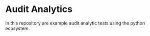 # Audit Analytics

In this repository are example audit analytic tests using the python ecosystem. 

